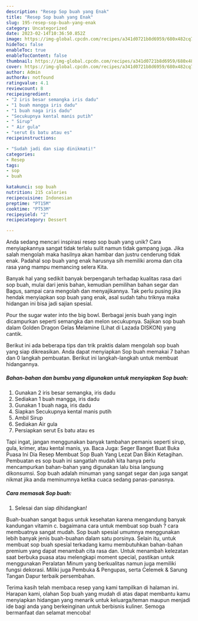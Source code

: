 ```yaml
---
description: "Resep Sop buah yang Enak"
title: "Resep Sop buah yang Enak"
slug: 195-resep-sop-buah-yang-enak
category: Uncategorized
date: 2023-02-14T10:36:50.852Z
image: https://img-global.cpcdn.com/recipes/a341d0721b8d6959/680x482cq70/sop-buah-foto-resep-utama.jpg
hideToc: false
enableToc: true
enableTocContent: false
thumbnail: https://img-global.cpcdn.com/recipes/a341d0721b8d6959/680x482cq70/sop-buah-foto-resep-utama.jpg
cover: https://img-global.cpcdn.com/recipes/a341d0721b8d6959/680x482cq70/sop-buah-foto-resep-utama.jpg
author: Admin
authorAv: notfound
ratingvalue: 4.1
reviewcount: 8
recipeingredient:
- "2 iris besar semangka iris dadu"
- "1 buah mangga iris dadu"
- "1 buah naga iris dadu"
- "Secukupnya kental manis putih"
- " Sirup"
- " Air gula"
- "serut Es batu atau es"
recipeinstructions:

- "Sudah jadi dan siap dinikmati!"
categories:
- Resep
tags:
- sop
- buah

katakunci: sop buah 
nutrition: 215 calories
recipecuisine: Indonesian
preptime: "PT15M"
cooktime: "PT53M"
recipeyield: "2"
recipecategory: Dessert

---
```





Anda sedang mencari inspirasi resep sop buah yang unik? Cara menyiapkannya sangat tidak terlalu sulit namun tidak gampang juga. Jika salah mengolah maka hasilnya akan hambar dan justru cenderung tidak enak. Padahal sop buah yang enak harusnya sih memiliki aroma dan cita rasa yang mampu memancing selera Kita.





Banyak hal yang sedikit banyak berpengaruh terhadap kualitas rasa dari sop buah, mulai dari jenis bahan, kemudian pemilihan bahan segar dan Bagus, sampai cara mengolah dan menyajikannya. Tak perlu pusing jika hendak menyiapkan sop buah yang enak,      asal sudah tahu triknya maka hidangan ini bisa jadi sajian spesial.














Pour the sugar water into the big bowl. Berbagai jenis buah yang ingin dicampurkan seperti semangka dan melon secukupnya. Sajikan sop buah dalam Golden Dragon Gelas Melamine (Lihat di Lazada DISKON) yang cantik.






Berikut ini ada beberapa tips dan trik praktis dalam mengolah sop buah yang siap dikreasikan. Anda dapat menyiapkan Sop buah memakai 7 bahan dan 0 langkah pembuatan. Berikut ini langkah-langkah untuk membuat hidangannya.

<!--inarticleads1-->

##### Bahan-bahan dan bumbu yang digunakan untuk menyiapkan Sop buah:

1. Gunakan 2 iris besar semangka, iris dadu
1. Sediakan 1 buah mangga, iris dadu
1. Gunakan 1 buah naga, iris dadu
1. Siapkan Secukupnya kental manis putih
1. Ambil  Sirup
1. Sediakan  Air gula
1. Persiapkan serut Es batu atau es


Tapi ingat, jangan menggunakan banyak tambahan pemanis seperti sirup, gula, krimer, atau kental manis, ya. Baca Juga: Seger Banget Buat Buka Puasa Ini Dia Resep Membuat Sop Buah Yang Lezat Dan Bikin Ketagihan. Pembuatan es sop buah ini sangatlah mudah kita hanya perlu mencampurkan bahan-bahan yang digunakan lalu bisa langsung dikonsumsi. Sop buah adalah minuman yang sangat segar dan juga sangat nikmat jika anda meminumnya ketika cuaca sedang panas-panasnya. 

<!--inarticleads2-->

##### Cara memasak Sop buah:


1. Selesai dan siap dihidangkan!

Buah-buahan sangat bagus untuk kesehatan karena mengandung banyak kandungan vitamin c. bagaimana cara untuk membuat sop buah ? cara membuatnya sangat mudah. Sop buah spesial umumnya menggunakan lebih banyak jenis buah-buahan dalam satu porsinya. Selain itu, untuk membuat sop buah spesial terkadang kamu membutuhkan bahan-bahan premium yang dapat menambah cita rasa dan. Untuk menambah kelezatan saat berbuka puasa atau melengkapi moment special, pastikan untuk menggunakan Peralatan Minum yang berkualitas namun juga memiliki fungsi dekorasi. Miliki juga Pembuka &amp; Pengupas, serta Celemek &amp; Sarung Tangan Dapur terbaik persembahan. 

Terima kasih telah membaca resep yang kami tampilkan di halaman ini. Harapan kami, olahan Sop buah yang mudah di atas dapat membantu kamu menyiapkan hidangan yang menarik untuk keluarga/teman maupun menjadi ide bagi anda yang berkeinginan untuk berbisnis kuliner. Semoga bermanfaat dan selamat mencoba!
